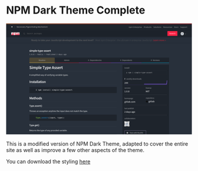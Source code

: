 # NPM Dark Theme Complete

![](images/screenshot.png)

This is a modified version of NPM Dark Theme, adapted to cover the entire site as well as improve a few other aspects of the theme.

You can download the styling [here](https://userstyles.org/styles/169643/npm-dark-theme-complete)

